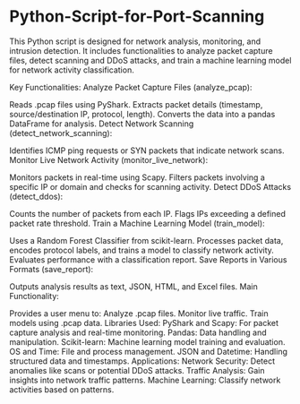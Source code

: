 # Python-Script-for-Port-Scanning

This Python script is designed for network analysis, monitoring, and intrusion detection. It includes functionalities to analyze packet capture files, detect scanning and DDoS attacks, and train a machine learning model for network activity classification.

Key Functionalities:
Analyze Packet Capture Files (analyze_pcap):

Reads .pcap files using PyShark.
Extracts packet details (timestamp, source/destination IP, protocol, length).
Converts the data into a pandas DataFrame for analysis.
Detect Network Scanning (detect_network_scanning):

Identifies ICMP ping requests or SYN packets that indicate network scans.
Monitor Live Network Activity (monitor_live_network):

Monitors packets in real-time using Scapy.
Filters packets involving a specific IP or domain and checks for scanning activity.
Detect DDoS Attacks (detect_ddos):

Counts the number of packets from each IP.
Flags IPs exceeding a defined packet rate threshold.
Train a Machine Learning Model (train_model):

Uses a Random Forest Classifier from scikit-learn.
Processes packet data, encodes protocol labels, and trains a model to classify network activity.
Evaluates performance with a classification report.
Save Reports in Various Formats (save_report):

Outputs analysis results as text, JSON, HTML, and Excel files.
Main Functionality:

Provides a user menu to:
Analyze .pcap files.
Monitor live traffic.
Train models using .pcap data.
Libraries Used:
PyShark and Scapy: For packet capture analysis and real-time monitoring.
Pandas: Data handling and manipulation.
Scikit-learn: Machine learning model training and evaluation.
OS and Time: File and process management.
JSON and Datetime: Handling structured data and timestamps.
Applications:
Network Security: Detect anomalies like scans or potential DDoS attacks.
Traffic Analysis: Gain insights into network traffic patterns.
Machine Learning: Classify network activities based on patterns.
